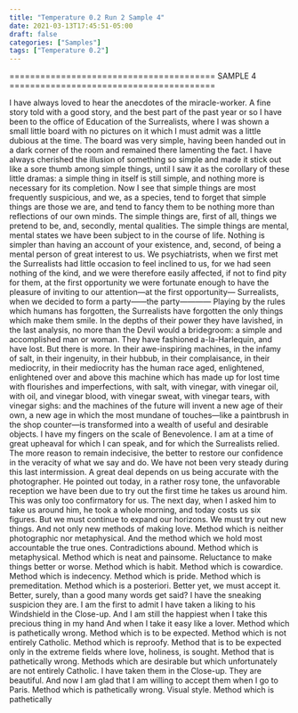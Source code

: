 ```yaml
---
title: "Temperature 0.2 Run 2 Sample 4"
date: 2021-03-13T17:45:51-05:00
draft: false
categories: ["Samples"]
tags: ["Temperature 0.2"]
---
```


======================================== SAMPLE 4 ========================================

I have always loved to hear the anecdotes of the miracle-worker. A fine story told with a good story, and the best part of the past year or so I have been to the office of Education of the Surrealists, where I was shown a small little board with no pictures on it which I must admit was a little dubious at the time. The board was very simple, having been handed out in a dark corner of the room and remained there lamenting the fact. I have always cherished the illusion of something so simple and made it stick out like a sore thumb among simple things, until I saw it as the corollary of these little dramas: a simple thing in itself is still simple, and nothing more is necessary for its completion. Now I see that simple things are most frequently suspicious, and we, as a species, tend to forget that simple things are those we are, and tend to fancy them to be nothing more than reflections of our own minds. The simple things are, first of all, things we pretend to be, and, secondly, mental qualities. The simple things are mental, mental states we have been subject to in the course of life. Nothing is simpler than having an account of your existence, and, second, of being a mental person of great interest to us. We psychiatrists, when we first met the Surrealists had little occasion to feel inclined to us, for we had seen nothing of the kind, and we were therefore easily affected, if not to find pity for them, at the first opportunity we were fortunate enough to have the pleasure of inviting to our attention—at the first opportunity— Surrealists, when we decided to form a party——the party————
Playing by the rules which humans has forgotten, the Surrealists have forgotten the only things which make them smile. In the depths of their power they have lavished, in the last analysis, no more than the Devil would a bridegroom: a simple and accomplished man or woman. They have fashioned a-la-Harlequin, and have lost. But there is more. In their awe-inspiring machines, in the infamy of salt, in their ingenuity, in their hubbub, in their complaisance, in their mediocrity, in their mediocrity has the human race aged, enlightened, enlightened over and above this machine which has made up for lost time with flourishes and imperfections, with salt, with vinegar, with vinegar oil, with oil, and vinegar blood, with vinegar sweat, with vinegar tears, with vinegar sighs: and the machines of the future will invent a new age of their own, a new age in which the most mundane of touches—like a paintbrush in the shop counter—is transformed into a wealth of useful and desirable objects. I have my fingers on the scale of Benevolence. I am at a time of great upheaval for which I can speak, and for which the Surrealists relied. The more reason to remain indecisive, the better to restore our confidence in the veracity of what we say and do.
We have not been very steady during this last intermission. A great deal depends on us being accurate with the photographer. He pointed out today, in a rather rosy tone, the unfavorable reception we have been due to try out the first time he takes us around him. This was only too confirmatory for us. The next day, when I asked him to take us around him, he took a whole morning, and today costs us six figures. But we must continue to expand our horizons. We must try out new things. And not only new methods of making love. Method which is neither photographic nor metaphysical. And the method which we hold most accountable the true ones. Contradictions abound. Method which is metaphysical. Method which is neat and painsome. Reluctance to make things better or worse. Method which is habit. Method which is cowardice. Method which is indecency. Method which is pride. Method which is premeditation. Method which is a posteriori. Better yet, we must accept it. Better, surely, than a good many words get said? I have the sneaking suspicion they are. I am the first to admit I have taken a liking to his Windshield in the Close-up. And I am still the happiest when I take this precious thing in my hand And when I take it easy like a lover. Method which is pathetically wrong. Method which is to be expected. Method which is not entirely Catholic. Method which is reproofy. Method that is to be expected only in the extreme fields where love, holiness, is sought. Method that is pathetically wrong. Methods which are desirable but which unfortunately are not entirely Catholic. I have taken them in the Close-up. They are beautiful. And now I am glad that I am willing to accept them when I go to Paris. Method which is pathetically wrong. Visual style. Method which is pathetically
